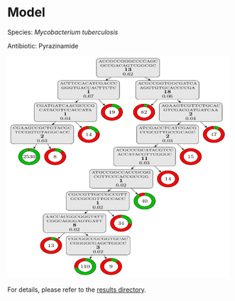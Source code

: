 
# Model

Species: *Mycobacterium tuberculosis*

Antibiotic: Pyrazinamide

<img src="./model.png" width=500 height=500 />

For details, please refer to the [results directory](../../../../../results/cart_b/mycobacterium%20tuberculosis/pyrazinamide/repeat_5/).

